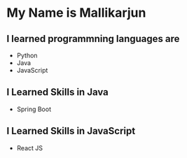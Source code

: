 # My Name is Mallikarjun 
## I learned programmning languages are
- Python
- Java
- JavaScript


## I Learned Skills in Java
- Spring Boot

## I Learned Skills in JavaScript 
- React JS

